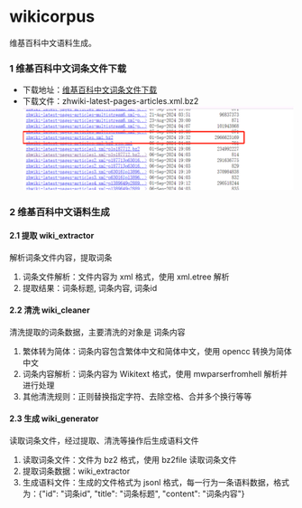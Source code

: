 # wikicorpus
维基百科中文语料生成。

### 1 维基百科中文词条文件下载
* 下载地址：[维基百科中文词条文件下载](https://dumps.wikimedia.org/zhwiki/latest/)
* 下载文件：zhwiki-latest-pages-articles.xml.bz2
![img.png](zhwiki_download.png)

### 2 维基百科中文语料生成
#### 2.1 提取 wiki_extractor
解析词条文件内容，提取词条
1. 词条文件解析：文件内容为 xml 格式，使用 xml.etree 解析
2. 提取结果：词条标题, 词条内容, 词条id

#### 2.2 清洗 wiki_cleaner
清洗提取的词条数据，主要清洗的对象是 词条内容
1. 繁体转为简体：词条内容包含繁体中文和简体中文，使用 opencc 转换为简体中文
2. 词条内容解析：词条内容为 Wikitext 格式，使用 mwparserfromhell 解析并进行处理
3. 其他清洗规则：正则替换指定字符、去除空格、合并多个换行等等

#### 2.3 生成 wiki_generator
读取词条文件，经过提取、清洗等操作后生成语料文件
1. 读取词条文件：文件为 bz2 格式，使用 bz2file 读取词条文件
2. 提取词条数据：wiki_extractor
3. 生成语料文件：生成的文件格式为 jsonl 格式，每一行为一条语料数据，格式为：{"id": "词条id", "title": "词条标题", "content": "词条内容"}
